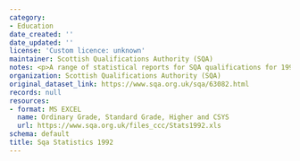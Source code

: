 ```yaml
---
category:
- Education
date_created: ''
date_updated: ''
license: 'Custom licence: unknown'
maintainer: Scottish Qualifications Authority (SQA)
notes: <p>A range of statistical reports for SQA qualifications for 1992.</p>
organization: Scottish Qualifications Authority (SQA)
original_dataset_link: https://www.sqa.org.uk/sqa/63082.html
records: null
resources:
- format: MS EXCEL
  name: Ordinary Grade, Standard Grade, Higher and CSYS
  url: https://www.sqa.org.uk/files_ccc/Stats1992.xls
schema: default
title: Sqa Statistics 1992
---
```

